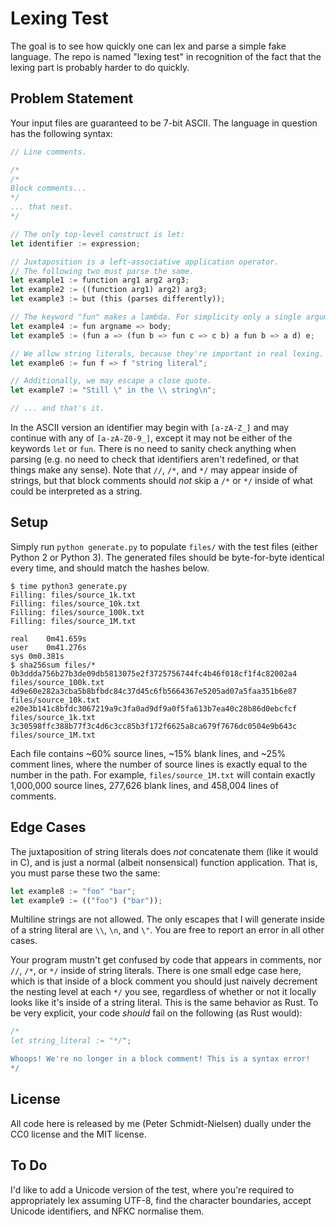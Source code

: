 Lexing Test
===========

The goal is to see how quickly one can lex and parse a simple fake language.
The repo is named "lexing test" in recognition of the fact that the lexing part is probably harder to do quickly.

Problem Statement
-----------------

Your input files are guaranteed to be 7-bit ASCII.
The language in question has the following syntax:
```rust
// Line comments.

/*
/*
Block comments...
*/
... that nest.
*/

// The only top-level construct is let:
let identifier := expression;

// Juxtaposition is a left-associative application operator.
// The following two must parse the same.
let example1 := function arg1 arg2 arg3;
let example2 := ((function arg1) arg2) arg3;
let example3 := but (this (parses differently));

// The keyword "fun" makes a lambda. For simplicity only a single argument is allowed.
let example4 := fun argname => body;
let example5 := (fun a => (fun b => fun c => c b) a fun b => a d) e;

// We allow string literals, because they're important in real lexing.
let example6 := fun f => f "string literal";

// Additionally, we may escape a close quote.
let example7 := "Still \" in the \\ string\n";

// ... and that's it.
```

In the ASCII version an identifier may begin with `[a-zA-Z_]` and may continue with any of `[a-zA-Z0-9_]`, except it may not be either of the keywords `let` or `fun`.
There is no need to sanity check anything when parsing (e.g. no need to check that identifiers aren't redefined, or that things make any sense).
Note that `//`, `/*`, and `*/` may appear inside of strings, but that block comments should *not* skip a `/*` or `*/` inside of what could be interpreted as a string.

Setup
-----

Simply run `python generate.py` to populate `files/` with the test files (either Python 2 or Python 3).
The generated files should be byte-for-byte identical every time, and should match the hashes below.

```
$ time python3 generate.py
Filling: files/source_1k.txt
Filling: files/source_10k.txt
Filling: files/source_100k.txt
Filling: files/source_1M.txt

real	0m41.659s
user	0m41.276s
sys	0m0.381s
$ sha256sum files/*
0b3ddda756b27b3de09db5813075e2f3725756744fc4b46f018cf1f4c82002a4  files/source_100k.txt
4d9e60e282a3cba5b8bfbdc84c37d45c6fb5664367e5205ad07a5faa351b6e87  files/source_10k.txt
e20e3b141c8bfdc3067219a9c3fa0ad9df9a0f5fa613b7ea40c28b86d0ebcfcf  files/source_1k.txt
3c30598ffc388b77f3c4d6c3cc85b3f172f6625a8ca679f7676dc0504e9b643c  files/source_1M.txt
```

Each file contains ~60% source lines, ~15% blank lines, and ~25% comment lines, where the number of source lines is exactly equal to the number in the path.
For example, `files/source_1M.txt` will contain exactly 1,000,000 source lines, 277,626 blank lines, and 458,004 lines of comments.

Edge Cases
----------

The juxtaposition of string literals does *not* concatenate them (like it would in C), and is just a normal (albeit nonsensical) function application.
That is, you must parse these two the same:
```rust
let example8 := "foo" "bar";
let example9 := (("foo") ("bar"));
```

Multiline strings are not allowed.
The only escapes that I will generate inside of a string literal are `\\`, `\n`, and `\"`.
You are free to report an error in all other cases.

Your program mustn't get confused by code that appears in comments, nor `//`, `/*`, or `*/` inside of string literals.
There is one small edge case here, which is that inside of a block comment you should just naively decrement the nesting level at each `*/` you see, regardless of whether or not it locally looks like it's inside of a string literal.
This is the same behavior as Rust.
To be very explicit, your code *should* fail on the following (as Rust would):
```rust
/*
let string_literal := "*/";

Whoops! We're no longer in a block comment! This is a syntax error!
*/
```

License
-------

All code here is released by me (Peter Schmidt-Nielsen) dually under the CC0 license and the MIT license.

To Do
-----

I'd like to add a Unicode version of the test, where you're required to appropriately lex assuming UTF-8, find the character boundaries, accept Unicode identifiers, and NFKC normalise them.

